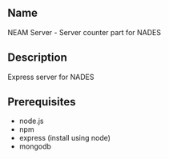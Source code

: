 Name
----

NEAM Server - Server counter part for NADES

Description
-----------

Express server for NADES

Prerequisites
-------------

* node.js
* npm
* express (install using node)
* mongodb